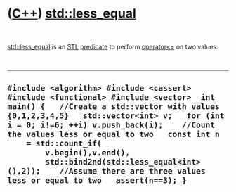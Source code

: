 
 

 

 

 

 

([C++](Cpp.md)) [std::less\_equal](CppLess_equal.md)
======================================================

 

[std::less\_equal](CppLess_equal.md) is an [STL](CppStl.md)
[predicate](CppPredicate.md) to perform
[operator&lt;=](CppOperatorLessEqual.md) on two values.

 

  -------------------------------------------------------------------------------------------------------------------------------------------------------------------------------------------------------------------------------------------------------------------------------------------------------------------------------------------------------------------------------------------------------------------------------------------------------------
  ` #include <algorithm> #include <cassert> #include <functional> #include <vector>  int main() {   //Create a std::vector with values {0,1,2,3,4,5}   std::vector<int> v;   for (int i = 0; i!=6; ++i) v.push_back(i);    //Count the values less or equal to two   const int n     = std::count_if(         v.begin(),v.end(),         std::bind2nd(std::less_equal<int>(),2));    //Assume there are three values less or equal to two   assert(n==3); } `
  -------------------------------------------------------------------------------------------------------------------------------------------------------------------------------------------------------------------------------------------------------------------------------------------------------------------------------------------------------------------------------------------------------------------------------------------------------------

 

 

 

 

 

 

